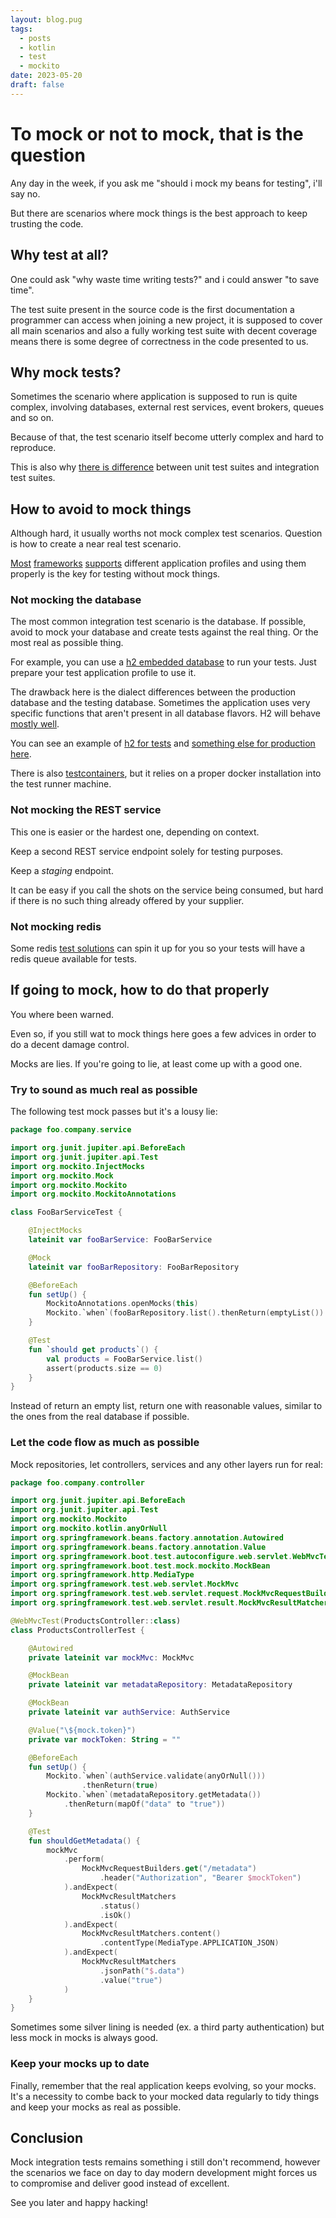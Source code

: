 ```yaml
---
layout: blog.pug
tags:
  - posts
  - kotlin
  - test
  - mockito
date: 2023-05-20
draft: false
---
```

# To mock or not to mock, that is the question

Any day in the week, if you ask me "should i mock my beans for testing", i'll
say no.

But there are scenarios where mock things is the best approach to keep trusting
the code.

## Why test at all?

One could ask "why waste time writing tests?" and i could answer "to save time".

The test suite present in the source code is the first documentation a
programmer can access when joining a new project, it is supposed to cover all
main scenarios and also a fully working test suite with decent coverage means
there is some degree of correctness in the code presented to us.

## Why mock tests?

Sometimes the scenario where application is supposed to run is quite complex,
involving databases, external rest services, event brokers, queues and so on.

Because of that, the test scenario itself become utterly complex and hard to
reproduce.

This is also why [there is difference](https://circleci.com/blog/unit-testing-vs-integration-testing)
between unit test suites and integration test suites.

## How to avoid to mock things

Although hard, it usually worths not mock complex test scenarios. Question is
how to create a near real test scenario.

[Most](https://docs.spring.io/spring-boot/docs/current/reference/htmlsingle/#features.profiles)
[frameworks](https://docs.micronaut.io/snapshot/guide/index.html#environments)
[supports](https://quarkus.io/guides/config-reference#profiles) different
application profiles and using them properly is the key for testing without mock
things.

### Not mocking the database

The most common integration test scenario is the database. If possible, avoid to
mock your database and create tests against the real thing. Or the most real as
possible thing.

For example, you can use a
[h2 embedded database](http://www.h2database.com/html/main.html) to run your
tests. Just prepare your test application profile to use it.

The drawback here is the dialect differences between the production database and
the testing database. Sometimes the application uses very specific functions
that aren't present in all database flavors. H2 will behave
[mostly well](http://h2database.com/html/advanced.html#recursive_queries).

You can see an example of
[h2 for tests](https://github.com/sombriks/exercicio-spring-angular/blob/main/backend/src/test/resources/application.properties)
and
[something else for production](https://github.com/sombriks/exercicio-spring-angular/blob/main/backend/src/main/resources/application.properties)
[here](https://github.com/sombriks/exercicio-spring-angular/blob/main/backend/src/test/java/exercicio/java/angular/backend/BackendApplicationTests.java).

There is also [testcontainers](https://www.testcontainers.org/), but it relies
on a proper docker installation into the test runner machine.

### Not mocking the REST service

This one is easier or the hardest one, depending on context.

Keep a second REST service endpoint solely for testing purposes.

Keep a _staging_ endpoint.

It can be easy if you call the shots on the service being consumed, but hard if
there is no such thing already offered by your supplier.

### Not mocking redis

Some redis [test solutions](https://www.baeldung.com/spring-embedded-redis) can
spin it up for you so your tests will have a redis queue available for tests.

## If going to mock, how to do that properly

You where been warned.

Even so, if you still wat to mock things here goes a few advices in order to do
a decent damage control.

Mocks are lies. If you're going to lie, at least come up with a good one.

### Try to sound as much real as possible

The following test mock passes but it's a lousy lie:

```kotlin
package foo.company.service

import org.junit.jupiter.api.BeforeEach
import org.junit.jupiter.api.Test
import org.mockito.InjectMocks
import org.mockito.Mock
import org.mockito.Mockito
import org.mockito.MockitoAnnotations

class FooBarServiceTest {

    @InjectMocks
    lateinit var fooBarService: FooBarService

    @Mock
    lateinit var fooBarRepository: FooBarRepository

    @BeforeEach
    fun setUp() {
        MockitoAnnotations.openMocks(this)
        Mockito.`when`(fooBarRepository.list().thenReturn(emptyList())
    }

    @Test
    fun `should get products`() {
        val products = FooBarService.list()
        assert(products.size == 0)
    }
}
```

Instead of return an empty list, return one with reasonable values, similar to
the ones from the real database if possible.

### Let the code flow as much as possible

Mock repositories, let controllers, services and any other layers run for real:

```kotlin
package foo.company.controller

import org.junit.jupiter.api.BeforeEach
import org.junit.jupiter.api.Test
import org.mockito.Mockito
import org.mockito.kotlin.anyOrNull
import org.springframework.beans.factory.annotation.Autowired
import org.springframework.beans.factory.annotation.Value
import org.springframework.boot.test.autoconfigure.web.servlet.WebMvcTest
import org.springframework.boot.test.mock.mockito.MockBean
import org.springframework.http.MediaType
import org.springframework.test.web.servlet.MockMvc
import org.springframework.test.web.servlet.request.MockMvcRequestBuilders
import org.springframework.test.web.servlet.result.MockMvcResultMatchers

@WebMvcTest(ProductsController::class)
class ProductsControllerTest {

    @Autowired
    private lateinit var mockMvc: MockMvc

    @MockBean
    private lateinit var metadataRepository: MetadataRepository

    @MockBean
    private lateinit var authService: AuthService

    @Value("\${mock.token}")
    private var mockToken: String = ""

    @BeforeEach
    fun setUp() {
        Mockito.`when`(authService.validate(anyOrNull()))
                .thenReturn(true)
        Mockito.`when`(metadataRepository.getMetadata())
            .thenReturn(mapOf("data" to "true"))
    }

    @Test
    fun shouldGetMetadata() {
        mockMvc
            .perform(
                MockMvcRequestBuilders.get("/metadata")
                    .header("Authorization", "Bearer $mockToken")
            ).andExpect(
                MockMvcResultMatchers
                    .status()
                    .isOk()
            ).andExpect(
                MockMvcResultMatchers.content()
                    .contentType(MediaType.APPLICATION_JSON)
            ).andExpect(
                MockMvcResultMatchers
                    .jsonPath("$.data")
                    .value("true")
            )
    }
}
```

Sometimes some silver lining is needed (ex. a third party authentication) but
less mock in mocks is always good.

### Keep your mocks up to date

Finally, remember that the real application keeps evolving, so your mocks. It's
a necessity to combe back to your mocked data regularly to tidy things and keep
your mocks as real as possible.

## Conclusion

Mock integration tests remains something i still don't recommend, however the
scenarios we face on day to day modern development might forces us to compromise
and deliver good instead of excellent.

See you later and happy hacking!
